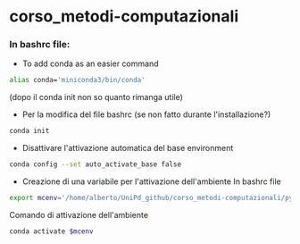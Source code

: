 # corso_metodi-computazionali

### In bashrc file:

- To add conda as an easier command
```bash
alias conda='miniconda3/bin/conda'
```
(dopo il conda init non so quanto rimanga utile)

- Per la modifica del file bashrc (se non fatto durante l'installazione?)
```bash 
conda init
```

- Disattivare l'attivazione automatica del base environment
```bash
conda config --set auto_activate_base false
```

- Creazione di una variabile per l'attivazione dell'ambiente
In bashrc file
```bash  
export mcenv='/home/alberto/UniPd_github/corso_metodi-computazionali/pyenv'
```    
Comando di attivazione dell'ambiente
```bash
conda activate $mcenv
```

